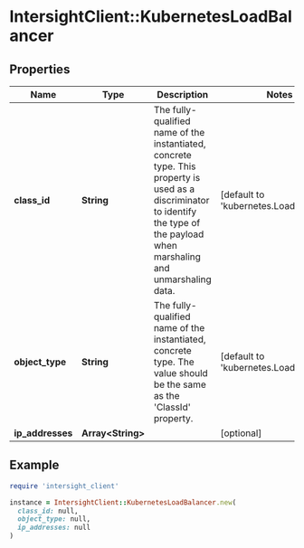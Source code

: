 # IntersightClient::KubernetesLoadBalancer

## Properties

| Name | Type | Description | Notes |
| ---- | ---- | ----------- | ----- |
| **class_id** | **String** | The fully-qualified name of the instantiated, concrete type. This property is used as a discriminator to identify the type of the payload when marshaling and unmarshaling data. | [default to &#39;kubernetes.LoadBalancer&#39;] |
| **object_type** | **String** | The fully-qualified name of the instantiated, concrete type. The value should be the same as the &#39;ClassId&#39; property. | [default to &#39;kubernetes.LoadBalancer&#39;] |
| **ip_addresses** | **Array&lt;String&gt;** |  | [optional] |

## Example

```ruby
require 'intersight_client'

instance = IntersightClient::KubernetesLoadBalancer.new(
  class_id: null,
  object_type: null,
  ip_addresses: null
)
```

